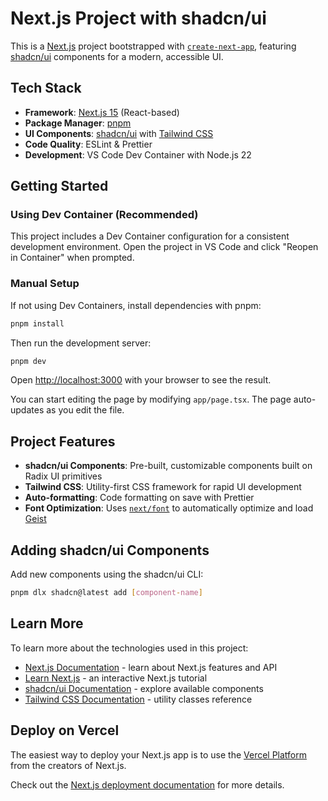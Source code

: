 # Next.js Project with shadcn/ui

This is a [Next.js](https://nextjs.org) project bootstrapped with [`create-next-app`](https://nextjs.org/docs/app/api-reference/cli/create-next-app), featuring [shadcn/ui](https://ui.shadcn.com/) components for a modern, accessible UI.

## Tech Stack

- **Framework**: [Next.js 15](https://nextjs.org) (React-based)
- **Package Manager**: [pnpm](https://pnpm.io/)
- **UI Components**: [shadcn/ui](https://ui.shadcn.com/) with [Tailwind CSS](https://tailwindcss.com/)
- **Code Quality**: ESLint & Prettier
- **Development**: VS Code Dev Container with Node.js 22

## Getting Started

### Using Dev Container (Recommended)

This project includes a Dev Container configuration for a consistent development environment. Open the project in VS Code and click "Reopen in Container" when prompted.

### Manual Setup

If not using Dev Containers, install dependencies with pnpm:

```bash
pnpm install
```

Then run the development server:

```bash
pnpm dev
```

Open [http://localhost:3000](http://localhost:3000) with your browser to see the result.

You can start editing the page by modifying `app/page.tsx`. The page auto-updates as you edit the file.

## Project Features

- **shadcn/ui Components**: Pre-built, customizable components built on Radix UI primitives
- **Tailwind CSS**: Utility-first CSS framework for rapid UI development
- **Auto-formatting**: Code formatting on save with Prettier
- **Font Optimization**: Uses [`next/font`](https://nextjs.org/docs/app/building-your-application/optimizing/fonts) to automatically optimize and load [Geist](https://vercel.com/font)

## Adding shadcn/ui Components

Add new components using the shadcn/ui CLI:

```bash
pnpm dlx shadcn@latest add [component-name]
```

## Learn More

To learn more about the technologies used in this project:

- [Next.js Documentation](https://nextjs.org/docs) - learn about Next.js features and API
- [Learn Next.js](https://nextjs.org/learn) - an interactive Next.js tutorial
- [shadcn/ui Documentation](https://ui.shadcn.com/) - explore available components
- [Tailwind CSS Documentation](https://tailwindcss.com/docs) - utility classes reference

## Deploy on Vercel

The easiest way to deploy your Next.js app is to use the [Vercel Platform](https://vercel.com/new?utm_medium=default-template&filter=next.js&utm_source=create-next-app&utm_campaign=create-next-app-readme) from the creators of Next.js.

Check out the [Next.js deployment documentation](https://nextjs.org/docs/app/building-your-application/deploying) for more details.
